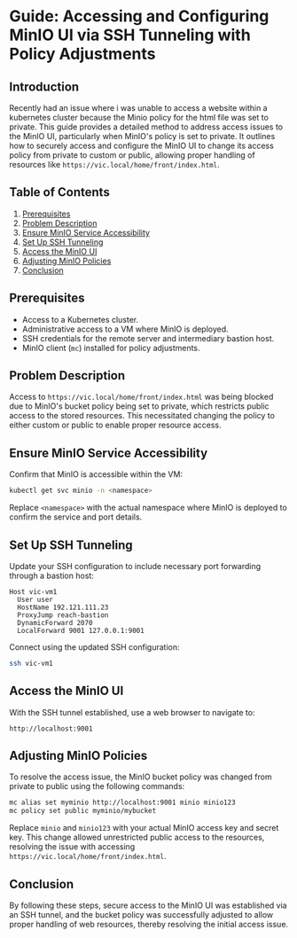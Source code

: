# Guide: Accessing and Configuring MinIO UI via SSH Tunneling with Policy Adjustments

## Introduction
Recently had an issue where i was unable to access a website within a kubernetes cluster because the Minio policy for the html file was set to private. This guide provides a detailed method to address access issues to the MinIO UI, particularly when MinIO's policy is set to private. It outlines how to securely access and configure the MinIO UI to change its access policy from private to custom or public, allowing proper handling of resources like `https://vic.local/home/front/index.html`.

## Table of Contents

1. [Prerequisites](#prerequisites)
2. [Problem Description](#problem-description)
3. [Ensure MinIO Service Accessibility](#ensure-minio-service-accessibility)
4. [Set Up SSH Tunneling](#set-up-ssh-tunneling)
5. [Access the MinIO UI](#access-the-minio-ui)
6. [Adjusting MinIO Policies](#adjusting-minio-policies)
7. [Conclusion](#conclusion)

## Prerequisites

- Access to a Kubernetes cluster.
- Administrative access to a VM where MinIO is deployed.
- SSH credentials for the remote server and intermediary bastion host.
- MinIO client (`mc`) installed for policy adjustments.

## Problem Description

Access to `https://vic.local/home/front/index.html` was being blocked due to MinIO's bucket policy being set to private, which restricts public access to the stored resources. This necessitated changing the policy to either custom or public to enable proper resource access.

## Ensure MinIO Service Accessibility

Confirm that MinIO is accessible within the VM:

```bash
kubectl get svc minio -n <namespace>
```

Replace `<namespace>` with the actual namespace where MinIO is deployed to confirm the service and port details.

## Set Up SSH Tunneling

Update your SSH configuration to include necessary port forwarding through a bastion host:

```plaintext
Host vic-vm1
  User user
  HostName 192.121.111.23
  ProxyJump reach-bastion
  DynamicForward 2070
  LocalForward 9001 127.0.0.1:9001
```

Connect using the updated SSH configuration:

```bash
ssh vic-vm1
```

## Access the MinIO UI

With the SSH tunnel established, use a web browser to navigate to:

```
http://localhost:9001
```

## Adjusting MinIO Policies

To resolve the access issue, the MinIO bucket policy was changed from private to public using the following commands:

```bash
mc alias set myminio http://localhost:9001 minio minio123
mc policy set public myminio/mybucket
```

Replace `minio` and `minio123` with your actual MinIO access key and secret key. This change allowed unrestricted public access to the resources, resolving the issue with accessing `https://vic.local/home/front/index.html`.

## Conclusion

By following these steps, secure access to the MinIO UI was established via an SSH tunnel, and the bucket policy was successfully adjusted to allow proper handling of web resources, thereby resolving the initial access issue.